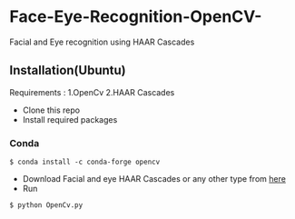 # Face-Eye-Recognition-OpenCV-
Facial and Eye recognition using HAAR Cascades

## Installation(Ubuntu) 
  Requirements :
  1.OpenCv
  2.HAAR Cascades 

* Clone this repo 
* Install required packages 

### Conda 
```
$ conda install -c conda-forge opencv 
```

*  Download Facial and eye HAAR Cascades or any other type from [here](https://github.com/opencv/opencv/tree/master/data/haarcascades)
* Run 
```
$ python OpenCv.py
```
  
